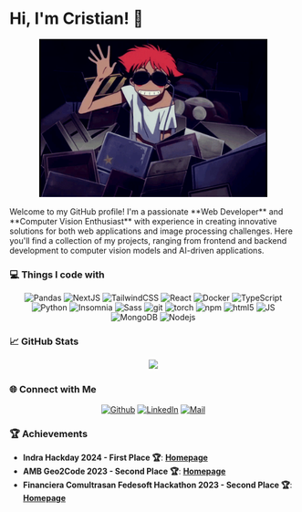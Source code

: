 <p align="center">

# Hi, I'm Cristian! 👋
<p align="center">
  <img src="https://raw.githubusercontent.com/CristianR8/CristianR8/refs/heads/main/ed.gif" width="400px" />
</p>
Welcome to my GitHub profile! I'm a passionate **Web Developer** and **Computer Vision Enthusiast** with experience in creating innovative solutions for both web applications and image processing challenges. Here you'll find a collection of my projects, ranging from frontend and backend development to computer vision models and AI-driven applications.

<h3>💻 Things I code with</h3>
<p align="center">
  <img alt="Pandas" src="https://img.shields.io/badge/-Pandas-333333?style=flat&logo=pandas" />
  <img alt="NextJS" src="https://img.shields.io/badge/-Next_JS-black?style=for-the-badge&logoColor=white&logo=nextdotjs&color=000000" />
  <img alt="TailwindCSS" src="https://img.shields.io/badge/Tailwind_CSS-38B2AC?logo=tailwind-css&logoColor=white" />
  <img alt="React" src="https://img.shields.io/badge/-React-45b8d8?style=flat-square&logo=react&logoColor=white" />
  <img alt="Docker" src="https://img.shields.io/badge/-Docker-46a2f1?style=flat-square&logo=docker&logoColor=white" />
  <img alt="TypeScript" src="https://img.shields.io/badge/-TypeScript-007ACC?style=flat-square&logo=typescript&logoColor=white" />
  <img alt="Python" src="https://img.shields.io/badge/Python-3776AB?logo=python&logoColor=fff" />
  <img alt="Insomnia" src="https://img.shields.io/badge/-Insomnia-5849BE?style=flat-square&logo=insomnia&logoColor=white" />
  <img alt="Sass" src="https://img.shields.io/badge/-Sass-CC6699?style=flat-square&logo=sass&logoColor=white" />
  <img alt="git" src="https://img.shields.io/badge/-Git-F05032?style=flat-square&logo=git&logoColor=white" />
  <img alt="torch" src="https://img.shields.io/badge/pytorch-EE4C2C?&logo=pytorch" />
  <img alt="npm" src="https://img.shields.io/badge/-NPM-CB3837?style=flat-square&logo=npm&logoColor=white" />
  <img alt="html5" src="https://img.shields.io/badge/-HTML5-E34F26?style=flat-square&logo=html5&logoColor=white" />
  <img alt="JS" src="https://shields.io/badge/JavaScript-F7DF1E?logo=JavaScript&logoColor=000&style=flat-square" />
  <img alt="MongoDB" src="https://img.shields.io/badge/-MongoDB-13aa52?style=flat-square&logo=mongodb&logoColor=white" />
  <img alt="Nodejs" src="https://img.shields.io/badge/-Nodejs-43853d?style=flat-square&logo=Node.js&logoColor=white" />
</p>

<h3>📈 GitHub Stats </h3>

<p align="center">
  <img src="https://github-readme-stats.vercel.app/api/top-langs/?username=CristianR8&layout=compact&card_width=250&langs_count=8&hide_border=true&theme=nord&hide=jupyter%20notebook,html,css" />
</p>

<h3>🌐 Connect with Me</h3>

<p align="center">
  <a href="https://github.com/CristianR8" target="_blank"><img alt="Github" src="https://img.shields.io/badge/GitHub-%2312100E.svg?&style=for-the-badge&logo=Github&logoColor=white" /></a> 
  <a href="https://www.linkedin.com/in/cristhian-rey/" target="_blank"><img alt="LinkedIn" src="https://img.shields.io/badge/linkedin-%230077B5.svg?&style=for-the-badge&logo=linkedin&logoColor=white" /></a> 
  <a href="mailto:cristiancamiloreyrueda@gmail.com" target="_blank"><img alt="Mail" src="https://img.shields.io/badge/Gmail-D14836?style=for-the-badge&logo=gmail&logoColor=white" /></a>
</p>

<h3>🏆 Achievements</h3>

- **Indra Hackday 2024 - First Place 🏆**: <a href="https://comunicaciones.uis.edu.co/estudiantes-uis-obtienen-el-primer-puesto-en-la-competencia-internacional-hackday-2024-de-indra/"><b>Homepage</b></a>  
- **AMB Geo2Code 2023 - Second Place 🏆**: <a href="https://comunicaciones.uis.edu.co/estudiantes-uis-obtienen-el-primer-puesto-en-la-competencia-internacional-hackday-2024-de-indra/"><b>Homepage</b></a>  
- **Financiera Comultrasan Fedesoft Hackathon 2023 - Second Place 🏆**: <a href="https://www.linkedin.com/posts/fedesoft_hackathon-softictransformandoindustrias-activity-7120839573647052800-UE26/?originalSubdomain=es"><b>Homepage</b></a>


</p>
